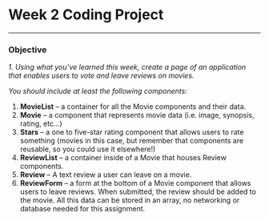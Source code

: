 # Week 2 Coding Project

---

### Objective

*1.	Using what you’ve learned this week, create a page of an application that enables users to vote and leave reviews on movies.*

*You should include at least the following components:* 

1. 	**MovieList** – a container for all the Movie components and their data.
2.	**Movie** – a component that represents movie data (i.e. image, synopsis, rating, etc…)
3. 	**Stars** – a one to five-star rating component that allows users to rate something (movies in this case, but remember that components are reusable, so you could use it elsewhere!)
4.  **ReviewList** – a container inside of a Movie that houses Review components.
5.  **Review** – A text review a user can leave on a movie.
6.  **ReviewForm** – a form at the bottom of a Movie component that allows users to leave reviews. When submitted, the review should be added to the movie. All this data can be stored in an array, no networking or database needed for this assignment.  